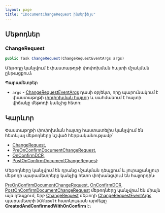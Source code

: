 ```yaml
---
layout: page
title: "IDocumentChangeRequest ինտերֆեյս"
---
```


## Մեթոդներ

### ChangeRequest

```c#
public Task ChangeRequest(ChangeRequestEventArgs args)
```

Մեթոդը կանչվում է փաստաթղթի փոփոխման հայտի մշակման ընթացքում։ 

**Պարամետրեր**

* `args` - [ChangeRequestEventArgs](args/ChangeRequestEventArgs.md) դասի օբյեկտ, որը պարունակում է փաստաթղթի [փոփոխման հայտը](DocumentChangeRequest.md) և սահմանում է հայտի վիճակը մեթոդի կանչից հետո։

## Կարևոր

Փաստաթղթի փոփոխման հայտը հաստատելիս կանչվում են հետևյալ մեթոդները նշված հերթականությամբ՝  
* [ChangeRequest](#changerequest),
* [PreOnConfirmDocumentChangeRequest](../../extensions/definitions/document_extender.md#preonconfirmdocumentchangerequest),
* [OnConfirmDCR](OnConfirmDCR.md),
* [PostOnConfirmDocumentChangeRequest](../../extensions/definitions/document_extender.md#postonconfirmdocumentchangerequest):

Մեթոդները կանչվում են դրանց մշակման դեպքում և յուրաքանչյուր մեթոդի պարամետրերը կանչից հետո փոխանցվում են հաջորդին։

[PreOnConfirmDocumentChangeRequest](../../extensions/definitions/document_extender.md#preonconfirmdocumentchangerequest), [OnConfirmDCR](OnConfirmDCR.md), [PostOnConfirmDocumentChangeRequest](../../extensions/definitions/document_extender.md#postonconfirmdocumentchangerequest) մեթոդները կանչվում են միայն այն դեպքում, երբ [ChangeRequest](#changerequest) մեթոդի [ChangeRequestEventArgs](args/ChangeRequestEventArgs.md) պարամետրի `DCRResult` հատկության արժեքը **CreatedAndConfirmedWithOnConfirm** է։